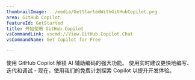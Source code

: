```yaml
---
thumbnailImage: ../media/GetStartedWithGitHubCopilot.png
area: GitHub Copilot
featureId: GetStarted
title: 开始使用 GitHub Copilot
vsCommandLink: vscmd://View.GitHub.Copilot.Chat
vsCommandName: Get Copilot for Free

---
```



使用 GitHub Copilot 解锁 AI 辅助编码的强大功能。 使用实时建议更快地编写、迭代和调试 - 现在，使用我们的免费计划探索 Copilot 以提升开发体验。

